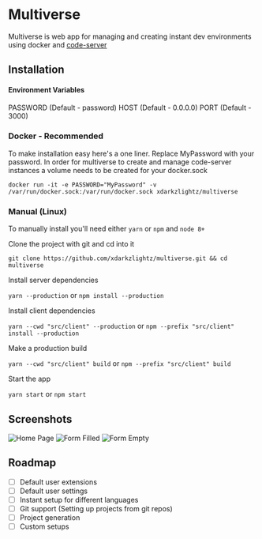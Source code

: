 # Multiverse

Multiverse is web app for managing and creating instant dev environments using docker and [code-server](https://github.com/cdr/code-server)

## Installation

#### Environment Variables

PASSWORD (Default - password)
HOST (Default - 0.0.0.0)
PORT (Default - 3000)

### Docker - Recommended

To make installation easy here's a one liner. Replace MyPassword with your password.
In order for multiverse to create and manage code-server instances a volume needs to be created for your docker.sock

`docker run -it -e PASSWORD="MyPassword" -v /var/run/docker.sock:/var/run/docker.sock xdarkzlightz/multiverse`

### Manual (Linux)

To manually install you'll need either `yarn` or `npm` and `node 8+`

Clone the project with git and cd into it

`git clone https://github.com/xdarkzlightz/multiverse.git && cd multiverse`

Install server dependencies

`yarn --production` or `npm install --production`

Install client dependencies

`yarn --cwd "src/client" --production` or `npm --prefix "src/client" install --production`

Make a production build

`yarn --cwd "src/client" build` or `npm --prefix "src/client" build`

Start the app

`yarn start` or `npm start`

## Screenshots

![Home Page](https://i.ibb.co/bK7Rqg6/2019-07-08-052735-1360x768-scrot.png)
![Form Filled](https://i.ibb.co/whD2JTN/2019-07-07-232410-1360x768-scrot.png)
![Form Empty](https://i.ibb.co/p21rsZF/2019-07-08-053043-1360x768-scrot.png)

## Roadmap

- [ ] Default user extensions
- [ ] Default user settings
- [ ] Instant setup for different languages
- [ ] Git support (Setting up projects from git repos)
- [ ] Project generation
- [ ] Custom setups
